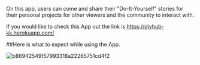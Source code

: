 On this app, users can come and share their "Do-It-Yourself" stories for their personal projects for other viewers and the community to interact with.

If you would like to check this App out the link is https://diyhub-kk.herokuapp.com/


##Here is what to expect while using the App.



![b86942549f57993318a22265751cd4f2](https://user-images.githubusercontent.com/74946124/124664236-c3f13380-de70-11eb-9970-903b2a956bb0.jpg)

